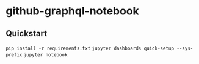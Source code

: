 # github-graphql-notebook

## Quickstart ##

`pip install -r requirements.txt`
`jupyter dashboards quick-setup --sys-prefix`
`jupyter notebook`


